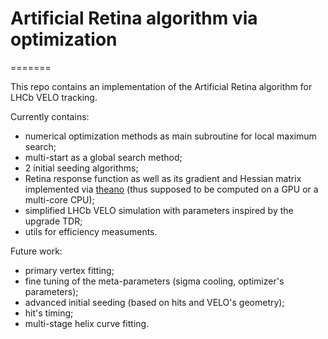# Artificial Retina algorithm via optimization
=======

This repo contains an implementation of the Artificial Retina algorithm for LHCb VELO tracking.

Currently contains:
- numerical optimization methods as main subroutine for local maximum search;
- multi-start as a global search method;
- 2 initial seeding algorithms;
- Retina response function as well as its gradient and Hessian matrix implemented via [theano](https://github.com/Theano/Theano) (thus supposed to be computed on a GPU or a multi-core CPU);
- simplified LHCb VELO simulation with parameters inspired by the upgrade TDR;
- utils for efficiency measuments.

Future work:
- primary vertex fitting;
- fine tuning of the meta-parameters (sigma cooling, optimizer's parameters);
- advanced initial seeding (based on hits and VELO's geometry);
- hit's timing;
- multi-stage helix curve fitting.

